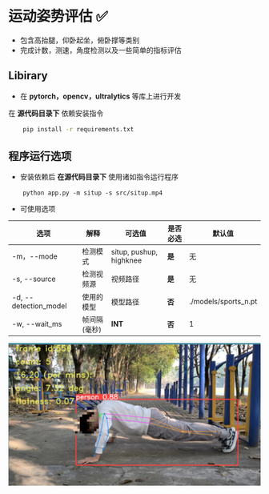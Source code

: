 # 运动姿势评估 :white_check_mark:

* 包含高抬腿，仰卧起坐，俯卧撑等类别
* 完成计数，测速，角度检测以及一些简单的指标评估

## Libirary

* 在 **pytorch，opencv，ultralytics** 等库上进行开发

在 **源代码目录下** 依赖安装指令

```bash
	pip install -r requirements.txt
```



## 程序运行选项

- 安装依赖后 **在源代码目录下** 使用诸如指令运行程序

```
	python app.py -m situp -s src/situp.mp4 
```

- 可使用选项

| 选项                  | 解释          | 可选值                  | 是否必选 | 默认值               |
| --------------------- | ------------- | ----------------------- | -------- | -------------------- |
| -m，--mode            | 检测模式      | situp, pushup, highknee | **是**   | 无                   |
| -s, --source          | 检测视频源    | 视频路径                | **是**   | 无                   |
| -d, --detection_model | 使用的模型    | 模型路径                | **否**   | ./models/sports_n.pt |
| -w, --wait_ms         | 帧间隔 (毫秒) | **INT**                 | **否**   | 1                    |



![Alt text](demo.jpg)


